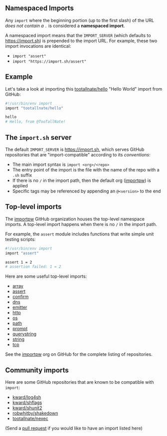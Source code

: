 ## Namespaced Imports

Any `import` where the beginning portion (up to the first slash) of the
URL _does not contain a `.`_ is considered a **namespaced import**.

A namespaced import means that the `IMPORT_SERVER` (which defaults to
https://import.sh) is prepended to the import URL. For example, these
two import invocations are identical:

 * `import "assert"`
 * `import "https://import.sh/assert"`


## Example

Let's take a look at importing this [tootallnate/hello][hello] "Hello World"
import from GitHub:

```bash
#!/usr/bin/env import
import "tootallnate/hello"

hello
# Hello, from @TooTallNate!
```


## The `import.sh` server

The default `IMPORT_SERVER` is https://import.sh, which serves GitHub
repositories that are "import-compatible" according to its _conventions_:

 * The main import syntax is `import <org>/<repo>`
 * The entry point of the import is the file with the name of the repo with a `.sh` suffix
 * If there is no `/` in the import path, then the default org ([importpw][]) is applied
 * Specific tags may be referenced by appending an `@<version>` to the end


## Top-level imports

The [importpw][] GitHub organization houses the top-level namespace imports.
A top-level import happens when there is no `/` in the import path.

For example, the `assert` module includes functions that write simple unit
testing scripts:

```bash
#!/usr/bin/env import
import "assert"

assert 1 = 2
# assertion failed: 1 = 2
```

Here are some useful top-level imports:

 * [array](https://import.sh/array)
 * [assert](https://import.sh/assert)
 * [confirm](https://import.sh/confirm)
 * [dns](https://import.sh/dns)
 * [emitter](https://import.sh/emitter)
 * [http](https://import.sh/http)
 * [os](https://import.sh/os)
 * [path](https://import.sh/path)
 * [prompt](https://import.sh/prompt)
 * [querystring](https://import.sh/querystring)
 * [string](https://import.sh/string)
 * [tcp](https://import.sh/tcp)

See the [importpw][] org on GitHub for the complete listing of repositories.


## Community imports

Here are some GitHub repositories that are known to be compatible with `import`:

 * [kward/log4sh](https://import.sh/kward/log4sh)
 * [kward/shflags](https://import.sh/kward/shflags)
 * [kward/shunit2](https://import.sh/kward/shunit2)
 * [robwhitby/shakedown](https://import.sh/robwhitby/shakedown)
 * [tootallnate/nexec](https://import.sh/tootallnate/nexec)

(Send a [pull request](https://github.com/importpw/import/pulls) if you would like to have an import listed here)

[hello]: https://github.com/TooTallNate/hello
[importpw]: https://github.com/importpw
